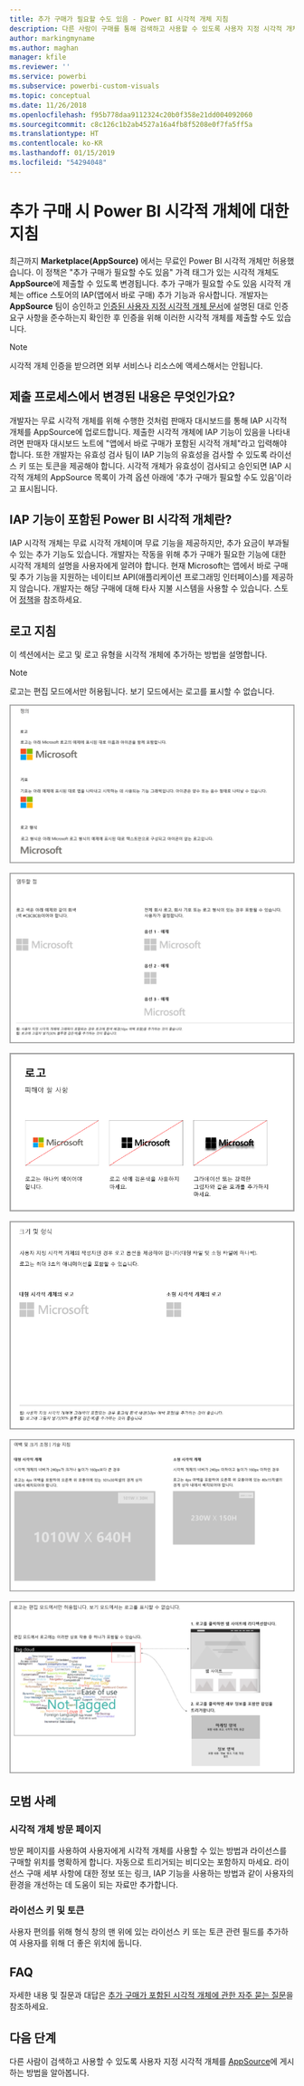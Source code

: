 ```yaml
---
title: 추가 구매가 필요할 수도 있음 - Power BI 시각적 개체 지침
description: 다른 사람이 구매를 통해 검색하고 사용할 수 있도록 사용자 지정 시각적 개체를 AppSource에 게시하는 방법을 알아봅니다.
author: markingmyname
ms.author: maghan
manager: kfile
ms.reviewer: ''
ms.service: powerbi
ms.subservice: powerbi-custom-visuals
ms.topic: conceptual
ms.date: 11/26/2018
ms.openlocfilehash: f95b778daa9112324c20b0f358e21dd004092060
ms.sourcegitcommit: c8c126c1b2ab4527a16a4fb8f5208e0f7fa5ff5a
ms.translationtype: HT
ms.contentlocale: ko-KR
ms.lasthandoff: 01/15/2019
ms.locfileid: "54294048"
---
```

# <a name="guidelines-for-power-bi-visuals-with-additional-purchases"></a>추가 구매 시 Power BI 시각적 개체에 대한 지침

최근까지 **Marketplace(AppSource)** 에서는 무료인 Power BI 시각적 개체만 허용했습니다. 이 정책은 "추가 구매가 필요할 수도 있음" 가격 태그가 있는 시각적 개체도 **AppSource**에 제출할 수 있도록 변경됩니다. 추가 구매가 필요할 수도 있음 시각적 개체는 office 스토어의 IAP(앱에서 바로 구매) 추가 기능과 유사합니다. 개발자는 **AppSource** 팀이 승인하고 [인증된 사용자 지정 시각적 개체 문서](../power-bi-custom-visuals-certified.md)에 설명된 대로 인증 요구 사항을 준수하는지 확인한 후 인증을 위해 이러한 시각적 개체를 제출할 수도 있습니다.

> [!Note]
> 시각적 개체 인증을 받으려면 외부 서비스나 리소스에 액세스해서는 안됩니다.

## <a name="whats-changing-in-the-submission-process"></a>제출 프로세스에서 변경된 내용은 무엇인가요?

개발자는 무료 시각적 개체를 위해 수행한 것처럼 판매자 대시보드를 통해 IAP 시각적 개체를 AppSource에 업로드합니다. 제출한 시각적 개체에 IAP 기능이 있음을 나타내려면 판매자 대시보드 노트에 "앱에서 바로 구매가 포함된 시각적 개체"라고 입력해야 합니다. 또한 개발자는 유효성 검사 팀이 IAP 기능의 유효성을 검사할 수 있도록 라이선스 키 또는 토큰을 제공해야 합니다. 시각적 개체가 유효성이 검사되고 승인되면 IAP 시각적 개체의 AppSource 목록이 가격 옵션 아래에 '추가 구매가 필요할 수도 있음'이라고 표시됩니다.

## <a name="what-is-a-power-bi-visual-with-iap-features"></a>IAP 기능이 포함된 Power BI 시각적 개체란?

IAP 시각적 개체는 무료 시각적 개체이며 무료 기능을 제공하지만, 추가 요금이 부과될 수 있는 추가 기능도 있습니다. 개발자는 작동을 위해 추가 구매가 필요한 기능에 대한 시각적 개체의 설명을 사용자에게 알려야 합니다. 현재 Microsoft는 앱에서 바로 구매 및 추가 기능을 지원하는 네이티브 API(애플리케이션 프로그래밍 인터페이스)를 제공하지 않습니다. 개발자는 해당 구매에 대해 타사 지불 시스템을 사용할 수 있습니다. 스토어 [정책](https://docs.microsoft.com/office/dev/store/validation-policies#2-apps-or-add-ins-can-display-certain-ads)을 참조하세요.

## <a name="logo-guidelines"></a>로고 지침

이 섹션에서는 로고 및 로고 유형을 시각적 개체에 추가하는 방법을 설명합니다.

> [!NOTE]
> 로고는 편집 모드에서만 허용됩니다. 보기 모드에서는 로고를 표시할 수 없습니다.

![정의](media/office-store-in-app-purchase-visual-guidelines/definitions.png)

![작업 유지](media/office-store-in-app-purchase-visual-guidelines/things-to-keep-in-mind.png)

![작업 대상](media/office-store-in-app-purchase-visual-guidelines/things-to-avoid.png)

![크기 및 형식 ](media/office-store-in-app-purchase-visual-guidelines/size-and-format.png)

![여백 및](media/office-store-in-app-purchase-visual-guidelines/margins-and-sizes.png)

![편집 모드](media/office-store-in-app-purchase-visual-guidelines/logos-in-edit-mode.png)

## <a name="best-practices"></a>모범 사례

### <a name="visual-landing-page"></a>시각적 개체 방문 페이지

방문 페이지를 사용하여 사용자에게 시각적 개체를 사용할 수 있는 방법과 라이선스를 구매할 위치를 명확하게 합니다. 자동으로 트리거되는 비디오는 포함하지 마세요. 라이선스 구매 세부 사항에 대한 정보 또는 링크, IAP 기능을 사용하는 방법과 같이 사용자의 환경을 개선하는 데 도움이 되는 자료만 추가합니다.

### <a name="license-key-and-token"></a>라이선스 키 및 토큰

사용자 편의를 위해 형식 창의 맨 위에 있는 라이선스 키 또는 토큰 관련 필드를 추가하여 사용자를 위해 더 좋은 위치에 둡니다.

## <a name="faq"></a>FAQ

자세한 내용 및 질문과 대답은 [추가 구매가 포함된 시각적 개체에 관한 자주 묻는 질문](https://docs.microsoft.com/en-us/power-bi/power-bi-custom-visuals-faq#visuals-with-additional-purchases)을 참조하세요.

## <a name="next-steps"></a>다음 단계

다른 사람이 검색하고 사용할 수 있도록 사용자 지정 시각적 개체를 [AppSource](office-store.md)에 게시하는 방법을 알아봅니다.
